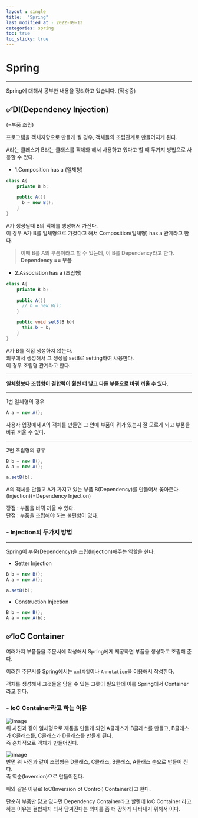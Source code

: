 ```yaml
---
layout : single
title:  "Spring"
last_modified_at : 2022-09-13
categories: spring
toc: true
toc_sticky: true
---
```


# Spring
----
Spring에 대해서 공부한 내용을 정리하고 있습니다. (작성중)

## ✅DI(Dependency Injection)
(=부품 조립)

프로그램을 객체지향으로 만들게 될 경우, 객체들의 조립관계로 만들어지게 된다.  

A라는 클래스가 B라는 클래스를 객체화 해서 사용하고 있다고 할 때 두가지 방법으로 사용할 수 있다.  

- 1.Composition has a (일체형)
```java
class A{
    private B b;  
    
    public A(){
      b = new B();
    }
}
```
A가 생성될때 B의 객체를 생성해서 가진다.  
이 경우 A가 B를 일체형으로 가졌다고 해서 Composition(일체형) has a 관계라고 한다.  
> 이때 B를 A의 부품이라고 할 수 있는데, 이 B를 Dependency라고 한다.  
**Dependency == 부품**

- 2.Association has a (조립형)
```java
class A{
    private B b;  
    
    public A(){
      // b = new B();
    }

    public void setB(B b){
      this.b = b;
    }
}
```
A가 B를 직접 생성하지 않는다.  
외부에서 생성해서 그 생성을 setB로 setting하여 사용한다.  
이 경우 조립형 관계라고 한다.  

---

**일체형보다 조립형이 결합력이 훨씬 더 낮고 다른 부품으로 바꿔 끼울 수 있다.**  

---

1번 일체형의 경우 
```java
A a = new A();
```
사용자 입장에서 A의 객체를 만들면 그 안에 부품이 뭐가 있는지 잘 모르게 되고 부품을 바꿔 끼울 수 없다.  

---

2번 조립형의 경우
```java
B b = new B();
A a = new A();

a.setB(b);
```
A의 객체를 만들고 A가 가지고 있는 부품 B(Dependency)를 만들어서 꽂아준다.(Injection)(=Dependency Injection)  

장점 : 부품을 바꿔 끼울 수 있다.  
단점 : 부품을 조립해야 하는 불편함이 있다.  

### - Injection의 두가지 방법
---
Spring이 부품(Dependency)을 조립(Injection)해주는 역할을 한다.  

- Setter Injection

```java
B b = new B();
A a = new A();

a.setB(b);
```

- Construction Injection

```java
B b = new B();
A a = new A(b);
```

## ✅IoC Container
여러가지 부품들을 주문서에 작성해서 Spring에게 제공하면 부품을 생성하고 조립해 준다.  

이러한 주문서를 Spring에서는 `xml파일`이나 `Annotation`을 이용해서 작성한다.  

객체를 생성해서 그것들을 담을 수 있는 그릇이 필요한데 이를 Spring에서 Container 라고 한다.  

### - IoC Container라고 하는 이유
![image](https://user-images.githubusercontent.com/80660585/189846054-541c62ec-7499-46e1-a207-4ec7306d4e0d.png)  
위 사진과 같이 일체형으로 제품을 만들게 되면 A클래스가 B클래스를 만들고, B클래스가 C클래스를, C클래스가 D클래스를 만들게 된다.  
즉 순차적으로 객체가 만들어진다.  

![image](https://user-images.githubusercontent.com/80660585/189846372-6ea52921-0ce7-473f-8271-f991a10cfeb3.png)  
반면 위 사진과 같이 조립형은 D클래스, C클래스, B클래스, A클래스 순으로 만들어 진다.  
즉 역순(Inversion)으로 만들어진다.  

위와 같은 이유로 IoC(Inversion of Control) Container라고 한다.  

단순히 부품만 담고 있다면 Dependency Container라고 할텐데 IoC Container 라고 하는 이유는 결합까지 되서 담겨진다는 의미를 좀 더 강하게 나타내기 위해서 이다.  







